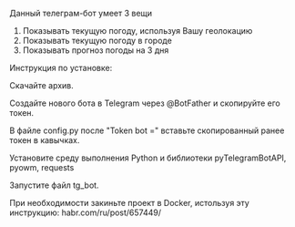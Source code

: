 Данный телеграм-бот умеет 3 вещи
1) Показывать текущую погоду, используя Вашу геолокацию
2) Показывать текущую погоду в городе
3) Показывать прогноз погоды на 3 дня


Инструкция по установке:

Скачайте архив.

Создайте нового бота в Telegram через @BotFather и скопируйте его токен.

В файле config.py после "Token bot =" вставьте скопированный ранее токен в кавычках.

Установите среду выполнения Python и библиотеки pyTelegramBotAPI, pyowm, requests

Запустите файл tg_bot.

При необходимости закиньте проект в Docker, истользуя эту инструкцию: habr.com/ru/post/657449/
